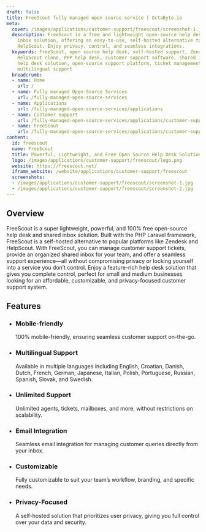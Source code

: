 ```yaml
---
draft: false
title: FreeScout fully managed open source service | OctaByte.io
meta:
  cover: /images/applications/customer-support/freescout/screenshot-1.jpg
  description: FreeScout is a free and lightweight open-source help desk and shared
    inbox solution, offering an easy-to-use, self-hosted alternative to Zendesk and
    HelpScout. Enjoy privacy, control, and seamless integrations.
  keywords: FreeScout, open source help desk, self-hosted support, Zendesk alternative,
    HelpScout clone, PHP help desk, customer support software, shared inbox, free
    help desk solution, open-source support platform, ticket management, email integration,
    multilingual support
  breadcrumb:
  - name: Home
    url: /
  - name: Fully managed Open-Source Services
    url: /fully-managed-open-source-services
  - name: Applications
    url: /fully-managed-open-source-services/applications
  - name: Customer Support
    url: /fully-managed-open-source-services/applications/customer-support
  - name: FreeScout
    url: /fully-managed-open-source-services/applications/customer-support/freescout
content:
  id: freescout
  name: FreeScout
  title: Powerful, Lightweight, and Free Open Source Help Desk Solution
  logo: /images/applications/customer-support/freescout/logo.png
  website: https://freescout.net/
  iframe_website: /website/applications/customer-support/freescout
  screenshots:
  - /images/applications/customer-support/freescout/screenshot-1.jpg
  - /images/applications/customer-support/freescout/screenshot-2.jpg
---
```


## Overview

FreeScout is a super lightweight, powerful, and 100% free open-source help desk and shared inbox solution. Built with the PHP Laravel framework, FreeScout is a self-hosted alternative to popular platforms like Zendesk and HelpScout. With FreeScout, you can manage customer support tickets, provide an organized shared inbox for your team, and offer a seamless support experience—all without compromising privacy or locking yourself into a service you don’t control. Enjoy a feature-rich help desk solution that gives you complete control, perfect for small and medium businesses looking for an affordable, customizable, and privacy-focused customer support system.

## Features

- ### Mobile-friendly

  100% mobile-friendly, ensuring seamless customer support on-the-go.

- ### Multilingual Support

  Available in multiple languages including English, Croatian, Danish, Dutch, French, German, Japanese, Italian, Polish, Portuguese, Russian, Spanish, Slovak, and Swedish.

- ### Unlimited Support

  Unlimited agents, tickets, mailboxes, and more, without restrictions on scalability.

- ### Email Integration

  Seamless email integration for managing customer queries directly from your inbox.

- ### Customizable

  Fully customizable to suit your team’s workflow, branding, and specific needs.

- ### Privacy-Focused

  A self-hosted solution that prioritizes user privacy, giving you full control over your data and security.